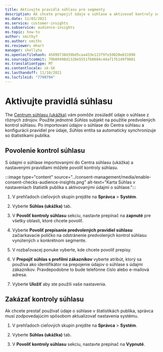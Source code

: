 ```yaml
---
title: Aktivujte pravidlá súhlasu pre segmenty
description: Ak chcete prepojiť údaje o súhlase a aktivovať kontroly súhlasu v štatistikách publika, postupujte podľa týchto krokov. Správca môže tiež zakázať kontroly súhlasu.
ms.date: 11/03/2021
ms.service: customer-insights
ms.subservice: audience-insights
ms.topic: how-to
author: smithy7
ms.author: smithc
ms.reviewer: mhart
manager: shellyha
ms.openlocfilehash: 45899738d39bd5caa433e123f9fe59020e831998
ms.sourcegitcommit: 79b09498d1328e5551fb8684c44af1fb149f9881
ms.translationtype: MT
ms.contentlocale: sk-SK
ms.lasthandoff: 11/10/2021
ms.locfileid: "7790794"
---
```

# <a name="activate-consent-rules"></a>Aktivujte pravidlá súhlasu

The [Centrum súhlasu (ukážka)](../consent-management/overview.md) vám pomôže zosúladiť údaje o súhlase z rôznych zdrojov. Použite jednotné *Súhlas* subjekt na použitie predvolených kontrol súhlasu. Po importovaní údajov o súhlase do Centra súhlasu a konfigurácii pravidiel pre údaje, *Súhlas* entita sa automaticky synchronizuje so štatistikami publika.

## <a name="enable-consent-checks"></a>Povolenie kontrol súhlasu

S údajmi o súhlase importovanými do Centra súhlasu (ukážka) a nastavenými pravidlami môžete povoliť kontroly súhlasu. 

:::image type="content" source="../consent-management/media/enable-consent-checks-audience-insights.png" alt-text="Karta Súhlas v nastaveniach štatistík publika s aktivovanými údajmi o súhlase.":::

1. V prehľadoch cieľových skupín prejdite na **Správca** > **Systém**.

1. Vyberte **Súhlas (ukážka)** tab.

1. V **Povoliť kontroly súhlasu** sekciu, nastavte prepínač na **zapnuté** pre všetky oblasti, ktoré chcete povoliť.

1. Vyberte **Povoliť prepísanie predvolených pravidiel súhlasu** začiarkavacie políčko na odstránenie predvolených kontrol súhlasu vynútených v konkrétnom segmente. 

1. V rozbaľovacej ponuke vyberte, kde chcete povoliť prepisy.     

1. V **Prepojiť súhlas s profilmi zákazníkov** vyberte atribút, ktorý sa používa ako identifikátor na prepojenie údajov o súhlase s údajmi zákazníkov. Pravdepodobne to bude telefónne číslo alebo e-mailová adresa. 

1. Vyberte **Uložiť** aby ste použili vaše nastavenia.

## <a name="disable-consent-checks"></a>Zakázať kontroly súhlasu

Ak chcete prestať používať údaje o súhlase v štatistikách publika, správca musí zodpovedajúcim spôsobom aktualizovať nastavenia systému.

1. V prehľadoch cieľových skupín prejdite na **Správca** > **Systém**.

1. Vyberte **Súhlas (ukážka)** tab.

1. V **Povoliť kontroly súhlasu** sekciu, nastavte prepínač na **Vypnuté**.
